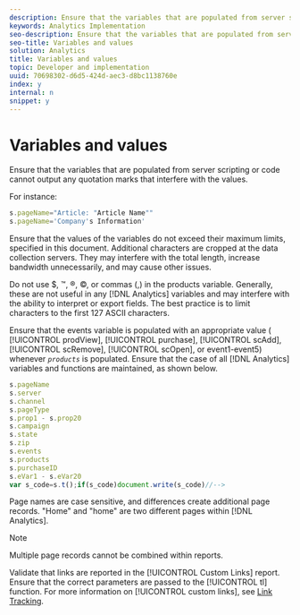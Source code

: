 ```yaml
---
description: Ensure that the variables that are populated from server scripting or code cannot output any quotation marks that interfere with the values.
keywords: Analytics Implementation
seo-description: Ensure that the variables that are populated from server scripting or code cannot output any quotation marks that interfere with the values.
seo-title: Variables and values
solution: Analytics
title: Variables and values
topic: Developer and implementation
uuid: 70698302-d6d5-424d-aec3-d8bc1138760e
index: y
internal: n
snippet: y
---
```


# Variables and values

Ensure that the variables that are populated from server scripting or code cannot output any quotation marks that interfere with the values.

 For instance:

```js
s.pageName="Article: "Article Name"" 
s.pageName='Company's Information' 

```

Ensure that the values of the variables do not exceed their maximum limits, specified in this document. Additional characters are cropped at the data collection servers. They may interfere with the total length, increase bandwidth unnecessarily, and may cause other issues.

Do not use $, ™, ®, ©, or commas (,) in the products variable. Generally, these are not useful in any [!DNL Analytics] variables and may interfere with the ability to interpret or export fields. The best practice is to limit characters to the first 127 ASCII characters.

Ensure that the events variable is populated with an appropriate value ( [!UICONTROL prodView], [!UICONTROL purchase], [!UICONTROL scAdd], [!UICONTROL scRemove], [!UICONTROL scOpen], or event1-event5) whenever *`products`* is populated. Ensure that the case of all [!DNL Analytics] variables and functions are maintained, as shown below.

```js
s.pageName 
s.server 
s.channel 
s.pageType 
s.prop1 - s.prop20 
s.campaign 
s.state 
s.zip 
s.events 
s.products 
s.purchaseID 
s.eVar1 - s.eVar20 
var s_code=s.t();if(s_code)document.write(s_code)//--> 

```

Page names are case sensitive, and differences create additional page records. "Home" and "home" are two different pages within [!DNL Analytics].

>[!NOTE]
>
>Multiple page records cannot be combined within reports.

Validate that links are reported in the [!UICONTROL Custom Links] report. Ensure that the correct parameters are passed to the [!UICONTROL tl] function. For more information on [!UICONTROL custom links], see [Link Tracking](../../js_implementation/function_tl.md#concept_EA13689CB8EE4F308FC89A1293046D5E). 
